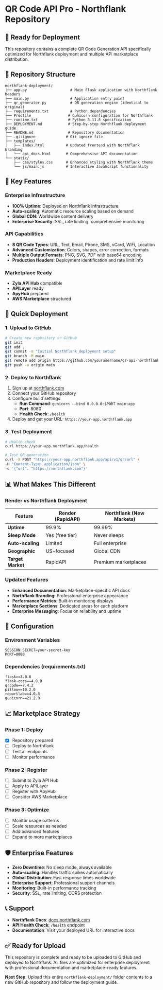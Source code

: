 # QR Code API Pro - Northflank Repository

## 🚀 Ready for Deployment

This repository contains a complete QR Code Generation API specifically optimized for Northflank deployment and multiple API marketplace distribution.

## 📁 Repository Structure

```
northflank-deployment/
├── app.py                    # Main Flask application with Northflank headers
├── main.py                   # Application entry point
├── qr_generator.py           # QR generation engine (identical to original)
├── requirements.txt          # Python dependencies
├── Procfile                 # Gunicorn configuration for Northflank
├── runtime.txt              # Python 3.11.8 specification
├── DEPLOYMENT.md            # Step-by-step Northflank deployment guide
├── README.md                # Repository documentation
├── .gitignore              # Git ignore file
├── templates/
│   ├── index.html          # Updated frontend with Northflank branding
│   └── api_docs.html       # Comprehensive API documentation
└── static/
    ├── css/styles.css      # Enhanced styling with Northflank theme
    └── js/main.js          # Interactive JavaScript functionality
```

## 🎯 Key Features

### Enterprise Infrastructure
- **100% Uptime**: Deployed on Northflank infrastructure
- **Auto-scaling**: Automatic resource scaling based on demand
- **Global CDN**: Worldwide content delivery
- **Enterprise Security**: SSL, rate limiting, comprehensive monitoring

### API Capabilities
- **8 QR Code Types**: URL, Text, Email, Phone, SMS, vCard, WiFi, Location
- **Advanced Customization**: Colors, shapes, error correction, formats
- **Multiple Output Formats**: PNG, SVG, PDF with base64 encoding
- **Production Headers**: Deployment identification and rate limit info

### Marketplace Ready
- **Zyla API Hub** compatible
- **APILayer** ready
- **ApyHub** prepared
- **AWS Marketplace** structured

## 🚀 Quick Deployment

### 1. Upload to GitHub
```bash
# Create new repository on GitHub
git init
git add .
git commit -m "Initial Northflank deployment setup"
git branch -M main
git remote add origin https://github.com/yourusername/qr-api-northflank.git
git push -u origin main
```

### 2. Deploy to Northflank
1. Sign up at [northflank.com](https://northflank.com)
2. Connect your GitHub repository
3. Configure build settings:
   - **Run Command**: `gunicorn --bind 0.0.0.0:$PORT main:app`
   - **Port**: 8080
   - **Health Check**: `/health`
4. Deploy and get your URL: `https://your-app.northflank.app`

### 3. Test Deployment
```bash
# Health check
curl https://your-app.northflank.app/health

# Test QR generation
curl -X POST "https://your-app.northflank.app/api/v1/qr/url" \
-H "Content-Type: application/json" \
-d '{"url": "https://northflank.com"}'
```

## 📊 What Makes This Different

### Render vs Northflank Deployment

| Feature | Render (RapidAPI) | Northflank (New Markets) |
|---------|------------------|-------------------------|
| **Uptime** | 99.9% | 99.99% |
| **Sleep Mode** | Yes (free tier) | Never sleeps |
| **Auto-scaling** | Limited | Full enterprise |
| **Geographic** | US-focused | Global CDN |
| **Target Market** | RapidAPI | Premium marketplaces |

### Updated Features
- **Enhanced Documentation**: Marketplace-specific API docs
- **Northflank Branding**: Professional enterprise appearance
- **Performance Metrics**: Built-in monitoring displays
- **Marketplace Sections**: Dedicated areas for each platform
- **Enterprise Messaging**: Focus on reliability and uptime

## 🔧 Configuration

### Environment Variables
```
SESSION_SECRET=your-secret-key
PORT=8080
```

### Dependencies (requirements.txt)
```
flask==3.0.0
flask-cors==4.0.0
qrcode==7.4.2
pillow==10.2.0
reportlab==4.0.8
gunicorn==21.2.0
```

## 📈 Marketplace Strategy

### Phase 1: Deploy
- [x] Repository prepared
- [ ] Deploy to Northflank
- [ ] Test all endpoints
- [ ] Monitor performance

### Phase 2: Register
- [ ] Submit to Zyla API Hub
- [ ] Apply to APILayer
- [ ] Register with ApyHub
- [ ] Consider AWS Marketplace

### Phase 3: Optimize
- [ ] Monitor usage patterns
- [ ] Scale resources as needed
- [ ] Add advanced features
- [ ] Expand to more marketplaces

## 🛡️ Enterprise Features

- **Zero Downtime**: No sleep mode, always available
- **Auto-scaling**: Handles traffic spikes automatically
- **Global Distribution**: Fast response times worldwide
- **Enterprise Support**: Professional support channels
- **Monitoring**: Built-in performance tracking
- **Security**: SSL, rate limiting, CORS protection

## 📞 Support

- **Northflank Docs**: [docs.northflank.com](https://docs.northflank.com)
- **API Health Check**: `/health` endpoint
- **Documentation**: Visit your deployed URL for interactive docs

## ✅ Ready for Upload

This repository is complete and ready to be uploaded to GitHub and deployed to Northflank. All files are optimized for enterprise deployment with professional documentation and marketplace-ready features.

**Next Step**: Upload this entire `northflank-deployment/` folder contents to a new GitHub repository and follow the deployment guide.
